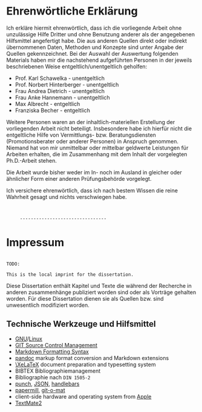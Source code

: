 # Ehrenwörtliche Erklärung

Ich erkläre hiermit ehrenwörtlich, dass ich die vorliegende Arbeit ohne unzulässige Hilfe Dritter und ohne Benutzung anderer als der angegebenen Hilfsmittel angefertigt habe. Die aus anderen Quellen direkt oder indirekt übernommenen Daten, Methoden und Konzepte sind unter Angabe der Quellen gekennzeichnet.
Bei der Auswahl der Auswertung folgenden Materials haben mir die nachstehend aufgeführten Personen in der jeweils beschriebenen Weise entgeltlich/unentgeltlich geholfen:

- Prof\. Karl Schawelka - unentgeltlich
- Prof\. Norbert Hinterberger - unentgeltlich
- Frau Andrea Dietrich - unentgeltlich
- Frau Anke Hannemann - unentgeltlich
- Max Albrecht - entgeltlich
- Franziska Becher - entgeltlich

Weitere Personen waren an der inhaltlich-materiellen Erstellung der vorliegenden Arbeit nicht beteiligt. Insbesondere habe ich hierfür nicht die entgeltliche Hilfe von Vermittlungs- bzw. Beratungsdiensten (Promotionsberater oder anderer Personen) in Anspruch genommen. Niemand hat von mir unmittelbar oder mittelbar geldwerte Leistungen für Arbeiten erhalten, die im Zusammenhang mit dem Inhalt der vorgelegten Ph.D.-Arbeit stehen.

Die Arbeit wurde bisher weder im In- noch im Ausland in gleicher oder ähnlicher Form einer anderen Prüfungsbehörde vorgelegt.

Ich versichere ehrenwörtlich, dass ich nach bestem Wissen die reine Wahrheit gesagt und nichts verschwiegen habe.

~~~~~ {#signature-NTS}
    
    
     --------------------------------
~~~~~








# Impressum

~~~~~~~~~~~~~~~~~~~~~~~~~~~~~~~~~~~ { .editorial-content }

TODO:

This is the local imprint for the dissertation.

~~~~~~~~~~~~~~~~~~~~~~~~~~~~~~~~~~~~~~~~~~~~~~~~~~

Diese Dissertation enthält Kapitel und Texte die während der Recherche in anderen zusammenhänge publiziert worden sind oder als Vorträge gehalten worden. Für diese Dissertation dienen sie als Quellen bzw. sind unwesentlich modifiziert worden.


## Technische Werkzeuge und Hilfsmittel

- [GNU](http://www.gnu.org)/[Linux](http://www.linuxfoundation.org)
- [GIT Source Control Management](http://git-scm.com)
- [Markdown Formatting Syntax](http://daringfireball.net/projects/markdown/)
- [pandoc](http://johnmacfarlane.net/pandoc/) markup format conversion and Markdown extensions
- [\XeLaTeX](http://scripts.sil.org/xetex) document preparation and typesetting system
- BIBTEX Bibliographiemanagement
- Bibliographie nach `DIN 1505-2`
- [punch](https://github.com/laktek/punch), [JSON](http://json.org), [handlebars](http://handlebarsjs.com)
- [papermill](https://github.com/eins78/papermill), [git-o-mat](https://github.com/eins78/git-o-mat)
- client-side hardware and operating system from [Apple](http://apple.com)
- [TextMate2](http://macromates.com)
